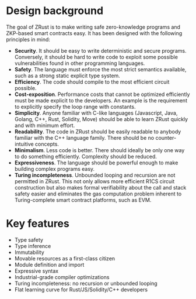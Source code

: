 # Design background

The goal of ZRust is to make writing safe zero-knowledge programs and ZKP-based
smart contracts easy. It has been designed with the following principles in mind:

- **Security**. It should be easy to write deterministic and secure programs.
Conversely, it should be hard to write code to exploit some possible
vulnerabilities found in other programming languages.
- **Safety**. The language must enforce the most strict semantics available,
such as a strong static explicit type system.
- **Efficiency**. The code should compile to the most efficient circuit possible.
- **Cost-exposition**. Performance costs that cannot be optimized efficiently
must be made explicit to the developers. An example is the requirement to
explicitly specify the loop range with constants.
- **Simplicity**. Anyone familiar with C-like languages (Javascript, Java,
Golang, C++, Rust, Solidity, Move) should be able to learn ZRust quickly and
with minimum effort.
- **Readability**. The code in ZRust should be easily readable to anybody
familiar with the C++ language family. There should be no counter-intuitive concepts.
- **Minimalism**. Less code is better. There should ideally be only one way to
do something efficiently. Complexity should be reduced.
- **Expressiveness**. The language should be powerful enough to make building
complex programs easy.
- **Turing incompleteness**. Unbounded looping and recursion are not permitted
in ZRust. This not only allows more efficient R1CS circuit construction but
also makes formal verifiability about the call and stack safety easier and
eliminates the gas computation problem inherent to Turing-complete smart
contract platforms, such as EVM.

# Key features

- Type safety
- Type inference
- Immutability
- Movable resources as a first-class citizen
- Module definition and import
- Expressive syntax
- Industrial-grade compiler optimizations
- Turing incompleteness: no recursion or unbounded looping
- Flat learning curve for Rust/JS/Solidity/C++ developers
